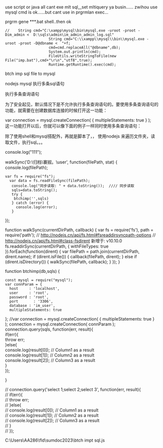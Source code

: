 


use script or java all cant exe mlt sql,,,set mltiquery ya busin......
zwihou use mysql cmd is ok......but cant use in prgrmlan exec...


prgrm gene ***.bat shell..then ok


    //    String cmd="C:\xampp\mysql\bin\mysql.exe -uroot -proot -Dim_admin <  D:\sqls\admin\im_admin_admin_log.sql"
                        String cmd="C:\\xampp\\mysql\\bin\\mysql.exe -uroot -proot -D@dbname <  "+f;
                        cmd=cmd.replaceAll("@dbname",db);
                        System.out.println(cmd);
                        FileUtils.writeStringToFile(new File("imp.bat"),cmd+"\r\n","utf8",true);
                        Runtime.getRuntime().exec(cmd);
               


               








btch imp sql file to mysql


nodejs mysql 执行多条sql语句


执行多条查询语句

为了安全起见，默认情况下是不允许执行多条查询语句的。要使用多条查询语句的功能，就需要在创建数据库连接的时候打开这一功能：

var connection =  mysql.createConnection( { multipleStatements: true } );  
这一功能打开以后，你就可以像下面的例子一样同时使用多条查询语句：

 

除了使用shell和mysql搭配外，再就是脚本了，，
使用nodejs 来遍历文件夹，读取文件，执行sql。。。

console.log("111");



walkSync('D:\\归档\\褰掓。\\user', function(filePath, stat) {
    console.log(filePath);

    var fs = require("fs");
      var data = fs.readFileSync(filePath);
       console.log("同步读取: " + data.toString());  //// 同步读取
       sqls=data.toString();
       try {
        btchimp('',sqls)
       } catch (error) {
         console.log(error);
       }
      
  });



function walkSync(currentDirPath, callback) {
    var fs = require('fs'),
      path = require('path');
    // http://nodejs.cn/api/fs.html#fsreaddirsyncpath-options
    // http://nodejs.cn/api/fs.html#class-fsdirent 新增于: v10.10.0
    fs.readdirSync(currentDirPath, { withFileTypes: true }).forEach(function(dirent) {
      var filePath = path.join(currentDirPath, dirent.name);
      if (dirent.isFile()) {
        callback(filePath, dirent);
      } else if (dirent.isDirectory()) {
        walkSync(filePath, callback);
      }
    });
  }



  
  function btchimp(db,sqls)
  {

    const mysql = require("mysql");
    var connParam = {
      host     : 'localhost',
      user     : 'root',
      password : 'root',
      port       : '3306',          
      database : 'im_user',
      multipleStatements: true
  };
  //var connection =  mysql.createConnection( { multipleStatements: true } );
  connection =  mysql.createConnection( connParam );
  connection.query(sqls, function(err, result){  
      if(err){  
        throw err;  
      }else{  
        console.log(result[0]);       // Column1 as a result  
        console.log(result[1]);       // Column2 as a result  
        console.log(result[2]);       // Column3 as a result  
      }  
    });


  }






// connection.query('select 1;select 2;select 3', function(err, result){  
//     if(err){  
//       throw err;  
//     }else{  
//       console.log(result[0]);       // Column1 as a result  
//       console.log(result[1]);       // Column2 as a result  
//       console.log(result[2]);       // Column3 as a result  
//     }  
//   });


C:\Users\AA286\fld\sumdoc2023\btch impt sql.js

